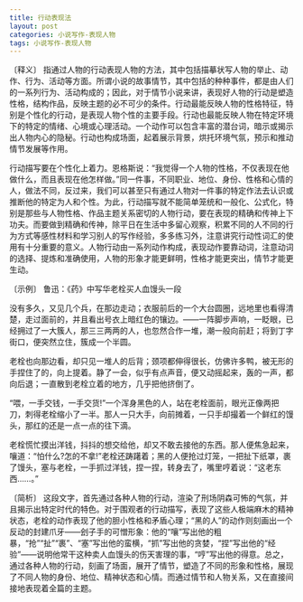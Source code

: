 ```yaml
---
title: 行动表现法
layout: post
categories: 小说写作-表现人物
tags: 小说写作-表现人物
---
```


〔释义〕 指通过人物的行动表现人物的方法，其中包括描摹状写人物的举止、动作、行为、活动等方面。所谓小说的故事情节，其中包括的种种事件，都是由人们的一系列行为、活动构成的；因此，对于情节小说来讲，表现好人物的行动是塑造性格，结构作品，反映主题的必不可少的条件。行动最能反映人物的性格特征，特别是个性化的行动，是表现人物个性的主要手段。行动也最能反映人物在特定环境下的特定的情绪、心境或心理活动。一个动作可以包含丰富的潜台词，暗示或揭示出人物内心的隐秘。行动也构成场面，起着展示背景，烘托环境气氛，预示和推动情节发展等作用。

行动描写要在个性化上着力。恩格斯说：“我觉得一个人物的性格，不仅表现在他做什么，而且表现在他怎样做。”同一件事，不同职业、地位、身份、性格和心情的人，做法不同，反过来，我们可以甚至只有通过人物对一件事的特定作法去认识或推断他的特定为人和个性。为此，行动描写就不能简单笼统和一般化、公式化，特别是那些与人物性格、作品主题关系密切的人物行动，要在表现的精确和传神上下功夫。而要做到精确和传神，除平日在生活中多留心观察，积累不同的人不同的行为方式等感性材料和学习别人的写作经验，多多练习外，注意讲究行动性词汇的使用有十分重要的意义。人物行动由一系列动作构成，表现动作要靠动词，注意动词的选择、提炼和准确使用，人物的形象才能更鲜明，性格才能更突出，情节才能更生动。

〔示例〕 鲁迅：《药》中写华老栓买人血馒头一段

没有多久，又见几个兵，在那边走动；衣服前后的一个大台圆圈，远地里也看得清楚，走过面前的，并且看出号衣上暗红色的镶边。——一阵脚步声响，一眨眼，已经拥过了一大簇人，那三三两两的人，也忽然合作一堆，潮一般向前赶；将到丁字街口，便突然立住，簇成一个半圆。

老栓也向那边看，却只见一堆人的后背；颈项都伸得很长，仿佛许多鸭，被无形的手捏住了的，向上提着。静了一会，似乎有点声音，便又动摇起来，轰的一声，都向后退；一直散到老栓立着的地方，几乎把他挤倒了。

“喂，一手交钱，一手交货!”一个浑身黑色的人，站在老栓面前，眼光正像两把刀，刺得老栓缩小了一半。那人一只大手，向前摊着，一只手却撮着一个鲜红的馒头，那红的还是一点一点的往下滴。

老栓慌忙摸出洋钱，抖抖的想交给他，却又不敢去接他的东西。那人便焦急起来，嚷道：“怕什么?怎的不拿!”老栓还踌躇着；黑的人便抢过灯笼，一把扯下纸罩，裹了馒头，塞与老栓，一手抓过洋钱，捏一捏，转身去了，嘴里哼着说：“这老东西……。”

〔简析〕 这段文字，首先通过各种人物的行动，渲染了刑场阴森可怖的气氛，并且揭示出特定时代的特色。对于围观者的行动描写，表现了这些人极端麻木的精神状态，老栓的动作表现了他的胆小性格和矛盾心理；“黑的人”的动作则刻画出一个反动的封建爪牙——刽子手的可憎形象：他的“嚷”写出他的粗暴，“抢”“扯”“裹”、“塞”写出他的蛮横，“抓”写出他的贪婪，“捏”写出他的“经验”——说明他常干这种卖人血馒头的伤天害理的事，“哼”写出他的得意。总之，通过各种人物的行动，刻画了场面，展开了情节，塑造了不同的形象和性格，展现了不同人物的身份、地位、精神状态和心情。而通过情节和人物关系，又在直接间接地表现着全篇的主题。 